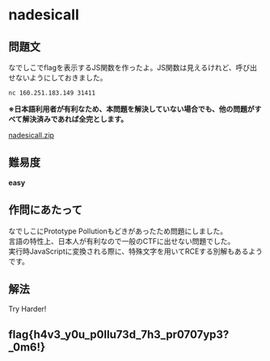 # nadesicall

## 問題文
なでしこでflagを表示するJS関数を作ったよ。JS関数は見えるけれど、呼び出せないようにしておきました。  

`nc 160.251.183.149 31411`  

**※日本語利用者が有利なため、本問題を解決していない場合でも、他の問題がすべて解決済みであれば全完とします。** 

[nadesicall.zip](files/nadesicall.zip)  

## 難易度
**easy**  

## 作問にあたって
なでしこにPrototype Pollutionもどきがあったため問題にしました。  
言語の特性上、日本人が有利なので一般のCTFに出せない問題でした。  
実行時JavaScriptに変換される際に、特殊文字を用いてRCEする別解もあるようです。  

## 解法
Try Harder!  

## flag{h4v3_y0u_p0llu73d_7h3_pr0707yp3?_0m6!}